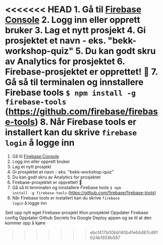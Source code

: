 <<<<<<< HEAD
    1. Gå til [Firebase Console](console.firebase.google.com)
    2. Logg inn eller opprett bruker
    3. Lag et nytt prosjekt
    4. Gi prosjektet et navn - eks. "bekk-workshop-quiz"
    5. Du kan godt skru av Analytics for prosjektet
    6. Firebase-prosjektet er opprettet! 🎉
    7. Gå så til terminalen og innstallere Firebase tools <code>$ npm install -g firebase-tools</code> (https://github.com/firebase/firebase-tools)
    8. Når Firebase tools er installert kan du skrive <code>firebase login</code> å logge inn
=======

1.  Gå til [Firebase Console](console.firebase.google.com)
2.  Logg inn eller opprett bruker
3.  Lag et nytt prosjekt
4.  Gi prosjektet et navn - eks. "bekk-workshop-quiz"
5.  Du kan godt skru av Analytics for prosjektet
6.  Firebase-prosjektet er opprettet! 🎉
7.  Gå så til terminalen og innstallere Firebase tools <code>$ npm install -g firebase-tools</code> (https://github.com/firebase/firebase-tools)
8.  Når Firebase tools er installert kan du skrive <code>firebase login</code> å logge inn


Sett opp nytt eget Firebase-prosjekt
Klon prosjektet
Oppdater Firebase config
Oppdater Github Secrets fra Google
Deploy appen og se til at den kommer opp å kjøre
>>>>>>> ebcf417b00bb140b4fe64d87cd91624b1658b587
